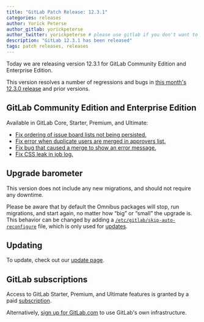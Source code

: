 ```yaml
---
title: "GitLab Patch Release: 12.3.1"
categories: releases
author: Yorick Peterse
author_gitlab: yorickpeterse
author_twitter: yorickpeterse # please use gitlab if you don't want to use your own
description: "GitLab 12.3.1 has been released"
tags: patch releases, releases
---
```


Today we are releasing version 12.3.1 for GitLab Community Edition and Enterprise Edition.

This version resolves a number of regressions and bugs in [this month's 12.3.0
release](/releases/2019/09/22/gitlab-12-3-released/) and prior versions.

## GitLab Community Edition and Enterprise Edition

Available in GitLab Core, Starter, Premium, and Ultimate:

- [Fix ordering of issue board lists not being persisted.](https://gitlab.com/gitlab-org/gitlab/merge_requests/17356)
- [Fix error when duplicate users are merged in approvers list.](https://gitlab.com/gitlab-org/gitlab/merge_requests/17406)
- [Fix bug that caused a merge to show an error message.](https://gitlab.com/gitlab-org/gitlab/merge_requests/17466)
- [Fix CSS leak in job log.](https://gitlab.com/gitlab-org/gitlab/merge_requests/17484)

## Upgrade barometer

This version does not include any new migrations, and should not require any
downtime.

Please be aware that by default the Omnibus packages will stop, run migrations,
and start again, no matter how “big” or “small” the upgrade is. This behavior
can be changed by adding a [`/etc/gitlab/skip-auto-reconfigure`](http://docs.gitlab.com/omnibus/update/README.html) file,
which is only used for [updates](https://docs.gitlab.com/omnibus/update/README.html).

## Updating

To update, check out our [update page](/update/).

## GitLab subscriptions

Access to GitLab Starter, Premium, and Ultimate features is granted by a paid [subscription](/pricing/).

Alternatively, [sign up for GitLab.com](https://gitlab.com/users/sign_in)
to use GitLab's own infrastructure.
